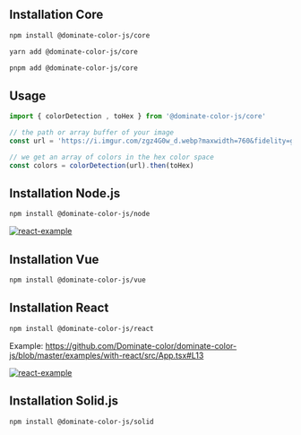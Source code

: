 ## Installation Core

```sh
npm install @dominate-color-js/core
```

```sh
yarn add @dominate-color-js/core
```

```sh
pnpm add @dominate-color-js/core
```

## Usage 

```js
import { colorDetection , toHex } from '@dominate-color-js/core'

// the path or array buffer of your image
const url = 'https://i.imgur.com/zgz4G0w_d.webp?maxwidth=760&fidelity=grand'

// we get an array of colors in the hex color space
const colors = colorDetection(url).then(toHex) 
```

## Installation Node.js

```sh
npm install @dominate-color-js/node
```

[![react-example](https://codesandbox.io/static/img/play-codesandbox.svg)](https://codesandbox.io/p/sandbox/gallant-sanne-ii1e7o)


## Installation Vue

```sh
npm install @dominate-color-js/vue
```

## Installation React

```sh
npm install @dominate-color-js/react
```

Example: https://github.com/Dominate-color/dominate-color-js/blob/master/examples/with-react/src/App.tsx#L13

[![react-example](https://codesandbox.io/static/img/play-codesandbox.svg)](https://codesandbox.io/p/sandbox/cranky-gianmarco-0nepq2)


## Installation Solid.js

```sh
npm install @dominate-color-js/solid
```
